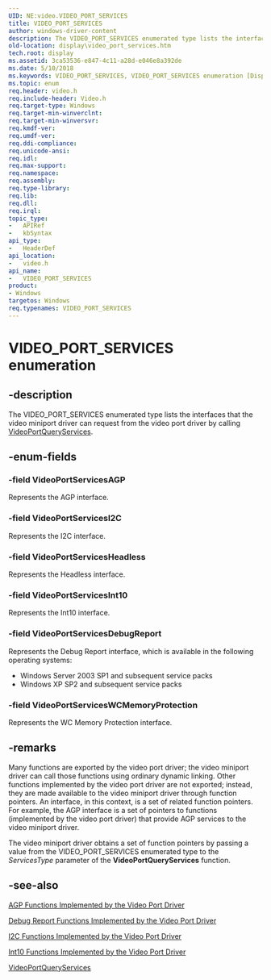 ```yaml
---
UID: NE:video.VIDEO_PORT_SERVICES
title: VIDEO_PORT_SERVICES
author: windows-driver-content
description: The VIDEO_PORT_SERVICES enumerated type lists the interfaces that the video miniport driver can request from the video port driver by calling VideoPortQueryServices.
old-location: display\video_port_services.htm
tech.root: display
ms.assetid: 3ca53536-e847-4c11-a28d-e046e8a392de
ms.date: 5/10/2018
ms.keywords: VIDEO_PORT_SERVICES, VIDEO_PORT_SERVICES enumeration [Display Devices], VideoPortServicesAGP, VideoPortServicesDebugReport, VideoPortServicesHeadless, VideoPortServicesI2C, VideoPortServicesInt10, VideoPortServicesWCMemoryProtection, Video_Structs_f2ede654-971a-4700-a911-8063a2a03ffe.xml, display.video_port_services, video/VIDEO_PORT_SERVICES, video/VideoPortServicesAGP, video/VideoPortServicesDebugReport, video/VideoPortServicesHeadless, video/VideoPortServicesI2C, video/VideoPortServicesInt10, video/VideoPortServicesWCMemoryProtection
ms.topic: enum
req.header: video.h
req.include-header: Video.h
req.target-type: Windows
req.target-min-winverclnt: 
req.target-min-winversvr: 
req.kmdf-ver: 
req.umdf-ver: 
req.ddi-compliance: 
req.unicode-ansi: 
req.idl: 
req.max-support: 
req.namespace: 
req.assembly: 
req.type-library: 
req.lib: 
req.dll: 
req.irql: 
topic_type:
-	APIRef
-	kbSyntax
api_type:
-	HeaderDef
api_location:
-	video.h
api_name:
-	VIDEO_PORT_SERVICES
product:
- Windows
targetos: Windows
req.typenames: VIDEO_PORT_SERVICES
---
```


# VIDEO_PORT_SERVICES enumeration


## -description


The VIDEO_PORT_SERVICES enumerated type lists the interfaces that the video miniport driver can request from the video port driver by calling <a href="https://msdn.microsoft.com/library/windows/hardware/ff570337">VideoPortQueryServices</a>.


## -enum-fields




### -field VideoPortServicesAGP

Represents the AGP interface. 


### -field VideoPortServicesI2C

Represents the I2C interface. 


### -field VideoPortServicesHeadless

Represents the Headless interface. 


### -field VideoPortServicesInt10

Represents the Int10 interface. 


### -field VideoPortServicesDebugReport

Represents the Debug Report interface, which is available in the following operating systems:
 


<ul>
<li>Windows Server 2003 SP1 and subsequent service packs</li>
<li>Windows XP SP2 and subsequent service packs </li>
</ul>

### -field VideoPortServicesWCMemoryProtection

Represents the WC Memory Protection interface. 


## -remarks



Many functions are exported by the video port driver; the video miniport driver can call those functions using ordinary dynamic linking. Other functions implemented by the video port driver are not exported; instead, they are made available to the video miniport driver through function pointers. An interface, in this context, is a set of related function pointers. For example, the AGP interface is a set of pointers to functions (implemented by the video port driver) that provide AGP services to the video miniport driver.

The video miniport driver obtains a set of function pointers by passing a value from the VIDEO_PORT_SERVICES enumerated type to the <i>ServicesType</i> parameter of the <b>VideoPortQueryServices</b> function.




## -see-also




<a href="https://msdn.microsoft.com/library/windows/hardware/ff538227">AGP Functions Implemented by the Video Port Driver</a>



<a href="https://msdn.microsoft.com/library/windows/hardware/ff551792">Debug Report Functions Implemented by the Video Port Driver</a>



<a href="https://msdn.microsoft.com/library/windows/hardware/ff567384">I2C Functions Implemented by the Video Port Driver</a>



<a href="https://msdn.microsoft.com/library/windows/hardware/ff567732">Int10 Functions Implemented by the Video Port Driver</a>



<a href="https://msdn.microsoft.com/library/windows/hardware/ff570337">VideoPortQueryServices</a>
 

 


